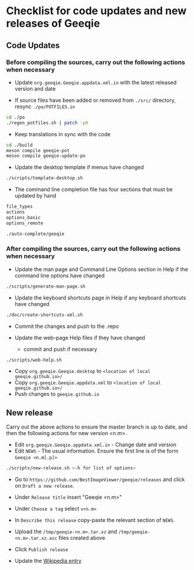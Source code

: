 # Checklist for code updates and new releases of Geeqie

## Code Updates

### Before compiling the sources, carry out the following actions when necessary

* Update `org.geeqie.Geeqie.appdata.xml.in` with the latest released version and date

* If source files have been added or removed from `./src/` directory, resync `./po/POTFILES.in`

```sh
cd ./po
./regen_potfiles.sh | patch -p0
```

* Keep translations in sync with the code

```sh
cd ./build
meson compile geeqie-pot
meson compile geeqie-update-po
```

* Update the desktop template if menus have changed

```sh
./scripts/template-desktop.sh
```

* The command line completion file has four sections that must be updated by hand

```sh
file_types
actions
options_basic
options_remote

./auto-complete/geeqie
```

### After compiling the sources, carry out the following actions when necessary

* Update the man page and Command Line Options section in Help if the command line options have changed

```sh
./scripts/generate-man-page.sh
```

* Update the keyboard shortcuts page in Help if any keyboard shortcuts have changed

```sh
./doc/create-shortcuts-xml.sh
```

* Commit the changes and push to the .repo

* Update the web-page Help files if they have changed
    * commit and push if necessary

```sh
./scripts/web-help.sh
```

* Copy `org.geeqie.Geeqie.desktop` to `<location of local geeqie.github.io>/`
* Copy `org.geeqie.Geeqie.appdata.xml` to `<location of local geeqie.github.io>/`
* Push changes to `geeqie.github.io`

## New release

Carry out the above actions to ensure the master branch is up to date, and then the following actions for new version \<n.m\>.

* Edit `org.geeqie.Geeqie.appdata.xml.in` - Change date and version
* Edit `NEWS` - The usual information. Ensure the first line is of the form `Geeqie <n.m[.p]>`

```sh
./scripts/new-release.sh <-h for list of options>
```

* Go to `https://github.com/BestImageViewer/geeqie/releases` and click on `Draft a new release`.

* Under `Release title` insert "Geeqie \<n.m\>"

* Under `Choose a tag` select `v<n.m>`

* In `Describe this release` copy-paste the relevant section of `NEWS`.

* Upload the `/tmp/geeqie-<n.m>.tar.xz` and `/tmp/geeqie-<n.m>.tar.xz.asc` files created above

* Click `Publish release`

* Update the [Wikipedia entry](https://en.wikipedia.org/wiki/Geeqie)
